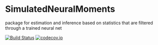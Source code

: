 # SimulatedNeuralMoments
package for estimation and inference based on statistics that are filtered through a trained neural net

[![Build Status](https://travis-ci.org/mcreel/SimulatedNeuralMoments.jl.svg?branch=main)](https://travis-ci.org/mcreel/SimulatedNeuralMoments.jl)
[![codecov.io](http://codecov.io/github/mcreel/SimulatedNeuralMoments.jl/coverage.svg?branch=main)](http://codecov.io/github/mcreel/SimulatedNeuralMoments.jl?branch=main)

